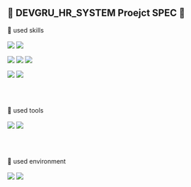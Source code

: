 🏴 DEVGRU_HR_SYSTEM Proejct SPEC 🏴
-

📎 used skills <br><br>
<img src="https://img.shields.io/badge/Java-F9A03C?style=for-the-badge&logo=Java&logoColor=white" style='text-align: center'> <img src="https://img.shields.io/badge/JavaScript-F7DF1E?style=for-the-badge&logo=JavaScript&logoColor=white">

<img src="https://img.shields.io/badge/JSON-000000?style=for-the-badge&logo=JSON&logoColor=white"> <img src="https://img.shields.io/badge/jQuery-0769AD?style=for-the-badge&logo=jQuery&logoColor=white"> <img src="https://img.shields.io/badge/HTML5-E34F26?style=for-the-badge&logo=HTML5&logoColor=white">

<img src="https://img.shields.io/badge/CSS3-1572B6?style=for-the-badge&logo=CSS3&logoColor=white"> <img src="https://img.shields.io/badge/sass-CC6699?style=for-the-badge&logo=sass&logoColor=white">

<br><br>

📎 used tools <br><br>
<img src="https://img.shields.io/badge/visualstudiocode-007ACC?style=for-the-badge&logo=visualstudiocode&logoColor=white" style='text-align: center'> <img src="https://img.shields.io/badge/androidstudio-3DDC84?style=for-the-badge&logo=androidstudio&logoColor=white" style='text-align: center'> 

<br><br>

📎 used environment <br><br>
<img src="https://img.shields.io/badge/ApacheTomcat-4298B8?style=for-the-badge&logo=ApacheTomcat&logoColor=white"> <img src="https://img.shields.io/badge/SpringBoot-6DB33F?style=for-the-badge&logo=SpringBoot&logoColor=white">
